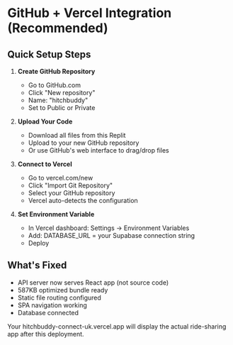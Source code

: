 # GitHub + Vercel Integration (Recommended)

## Quick Setup Steps

1. **Create GitHub Repository**
   - Go to GitHub.com
   - Click "New repository" 
   - Name: "hitchbuddy"
   - Set to Public or Private

2. **Upload Your Code**
   - Download all files from this Replit
   - Upload to your new GitHub repository
   - Or use GitHub's web interface to drag/drop files

3. **Connect to Vercel**
   - Go to vercel.com/new
   - Click "Import Git Repository"
   - Select your GitHub repository
   - Vercel auto-detects the configuration

4. **Set Environment Variable**
   - In Vercel dashboard: Settings → Environment Variables
   - Add: DATABASE_URL = your Supabase connection string
   - Deploy

## What's Fixed
- API server now serves React app (not source code)
- 587KB optimized bundle ready
- Static file routing configured
- SPA navigation working
- Database connected

Your hitchbuddy-connect-uk.vercel.app will display the actual ride-sharing app after this deployment.